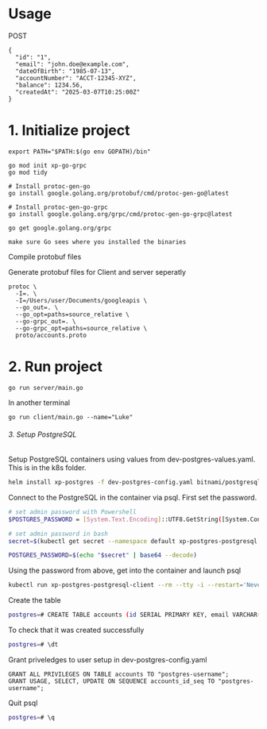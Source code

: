 # Usage

POST

```
{
  "id": "1",
  "email": "john.doe@example.com",
  "dateOfBirth": "1985-07-13",
  "accountNumber": "ACCT-12345-XYZ",
  "balance": 1234.56,
  "createdAt": "2025-03-07T10:25:00Z"
}
```

# 1. Initialize project

```
export PATH="$PATH:$(go env GOPATH)/bin"
```

```
go mod init xp-go-grpc
go mod tidy
```

```
# Install protoc-gen-go
go install google.golang.org/protobuf/cmd/protoc-gen-go@latest

# Install protoc-gen-go-grpc
go install google.golang.org/grpc/cmd/protoc-gen-go-grpc@latest
```

```
go get google.golang.org/grpc
```

```
make sure Go sees where you installed the binaries
```

Compile protobuf files


Generate protobuf files for Client and server seperatly 

```
protoc \
  -I=. \
  -I=/Users/user/Documents/googleapis \
  --go_out=. \
  --go_opt=paths=source_relative \
  --go-grpc_out=. \
  --go-grpc_opt=paths=source_relative \
  proto/accounts.proto
```

# 2. Run project

```
go run server/main.go
```

In another terminal

```
go run client/main.go --name="Luke"
```

###### 3. Setup PostgreSQL

Setup PostgreSQL containers using values from dev-postgres-values.yaml. This is in the k8s folder.

```sh
helm install xp-postgres -f dev-postgres-config.yaml bitnami/postgresql
```

Connect to the PostgreSQL in the container via psql. First set the password.

```sh
# set admin password with Powershell
$POSTGRES_PASSWORD = [System.Text.Encoding]::UTF8.GetString([System.Convert]::FromBase64String((kubectl get secret --namespace default xp-postgres-postgresql -o jsonpath="{.data.postgres-password}")))

# set admin password in bash
secret=$(kubectl get secret --namespace default xp-postgres-postgresql -o jsonpath="{.data.postgres-password}")

POSTGRES_PASSWORD=$(echo "$secret" | base64 --decode)
```

Using the password from above, get into the container and launch psql

```sh
kubectl run xp-postgres-postgresql-client --rm --tty -i --restart='Never' --namespace default --image docker.io/bitnami/postgresql:17.0.0-debian-12-r6 --env="PGPASSWORD=$POSTGRES_PASSWORD" --command -- psql --host xp-postgres-postgresql -U postgres -d postgres -p 5432
```

Create the table


```sh
postgres=# CREATE TABLE accounts (id SERIAL PRIMARY KEY, email VARCHAR(50) NOT NULL, date_of_birth DATE, account_number VARCHAR(20) UNIQUE, balance DECIMAL(18,2) DEFAULT 0.00, created_at TIMESTAMP DEFAULT CURRENT_TIMESTAMP);
```

To check that it was created successfully

```sh
postgres=# \dt
```

Grant priveledges to user setup in dev-postgres-config.yaml

```
GRANT ALL PRIVILEGES ON TABLE accounts TO "postgres-username";
GRANT USAGE, SELECT, UPDATE ON SEQUENCE accounts_id_seq TO "postgres-username";
```

Quit psql

```sh
postgres=# \q
```